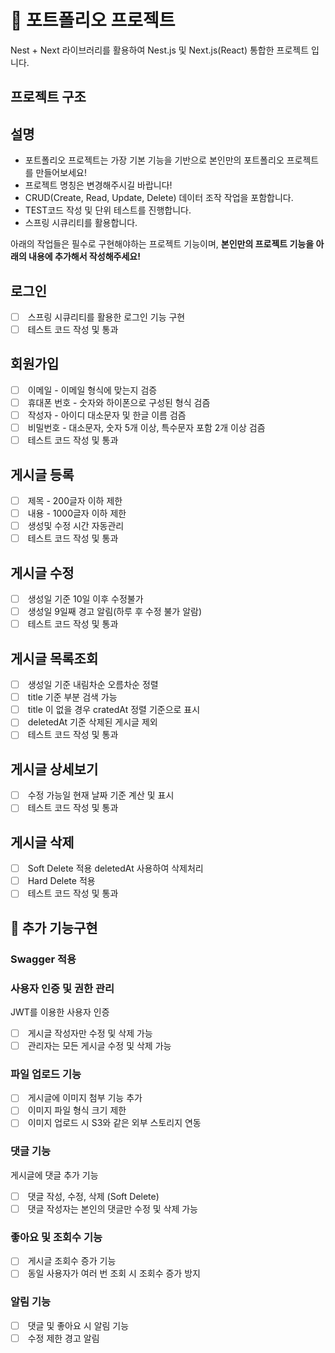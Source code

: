 # 📝 포트폴리오 프로젝트

Nest + Next 라이브러리를 활용하여 Nest.js 및 Next.js(React) 통합한 프로젝트 입니다.

## 프로젝트 구조



## 설명

- 포트폴리오 프로젝트는 가장 기본 기능을 기반으로 본인만의 포트폴리오 프로젝트를 만들어보세요!
- 프로젝트 명칭은 변경해주시길 바랍니다!
- CRUD(Create, Read, Update, Delete) 데이터 조작 작업을 포함합니다.
- TEST코드 작성 및 단위 테스트를 진행합니다.
- 스프링 시큐리티를 활용합니다.

아래의 작업들은 필수로 구현해야하는 프로젝트 기능이며,
**본인만의 프로젝트 기능을 아래의 내용에 추가해서 작성해주세요!**

## 로그인
- [ ]  스프링 시큐리티를 활용한 로그인 기능 구현
- [ ]  테스트 코드 작성 및 통과

## 회원가입
- [ ]  이메일 - 이메일 형식에 맞는지 검증
- [ ]  휴대폰 번호 - 숫자와 하이폰으로 구성된 형식 검즘
- [ ]  작성자 - 아이디 대소문자 및 한글 이름 검즘
- [ ]  비밀번호 - 대소문자, 숫자 5개 이상, 특수문자 포함 2개 이상 검즘
- [ ]  테스트 코드 작성 및 통과

## 게시글 등록
- [ ]  제목 - 200글자 이하 제한
- [ ]  내용 - 1000글자 이하 제한
- [ ]  생성및 수정 시간 자동관리
- [ ]  테스트 코드 작성 및 통과

## 게시글 수정
- [ ]  생성일 기준 10일 이후 수정불가
- [ ]  생성일 9일째 경고 알림(하루 후 수정 불가 알람)
- [ ]  테스트 코드 작성 및 통과

## 게시글 목록조회
- [ ]  생성일 기준 내림차순 오름차순 정렬
- [ ]  title 기준 부분 검색 가능
- [ ]  title 이 없을 경우 cratedAt 정렬 기준으로 표시
- [ ]  deletedAt 기준 삭제된 게시글 제외
- [ ]  테스트 코드 작성 및 통과

## 게시글 상세보기
- [ ]  수정 가능일 현재 날짜 기준 계산 및 표시
- [ ]  테스트 코드 작성 및 통과

## 게시글 삭제
- [ ]  Soft Delete 적용 deletedAt 사용하여 삭제처리
- [ ]  Hard Delete 적용
- [ ]  테스트 코드 작성 및 통과

## 📌 추가 기능구현

### Swagger 적용
### 사용자 인증 및 권한 관리

JWT를 이용한 사용자 인증
- [ ]  게시글 작성자만 수정 및 삭제 가능[](https:)
- [ ]  관리자는 모든 게시글 수정 및 삭제 가능

### 파일 업로드 기능
- [ ]  게시글에 이미지 첨부 기능 추가
- [ ]  이미지 파일 형식 크기 제한
- [ ]  이미지 업로드 시 S3와 같은 외부 스토리지 연동

### 댓글 기능
게시글에 댓글 추가 기능
- [ ]  댓글 작성, 수정, 삭제 (Soft Delete)
- [ ]  댓글 작성자는 본인의 댓글만 수정 및 삭제 가능

### 좋아요 및 조회수 기능
- [ ]  게시글 조회수 증가 기능
- [ ]  동일 사용자가 여러 번 조회 시 조회수 증가 방지

### 알림 기능
- [ ]  댓글 및 좋아요 시 알림 기능
- [ ]  수정 제한 경고 알림
